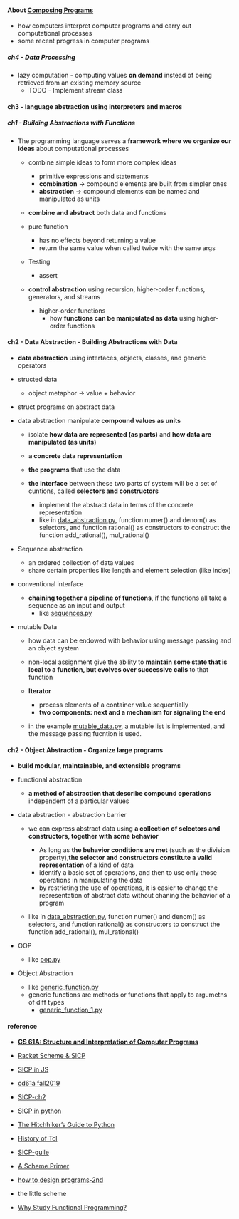 
#### About [Composing Programs](http://composingprograms.com/pages/11-getting-started.html)    
* how computers interpret computer programs and carry out computational processes  
* some recent progress in computer programs  


##### ch4 - Data Processing  
* lazy computation - computing values **on demand** instead of being retrieved from an existing memory source  
    -  TODO - Implement stream class 


#### ch3 - **language abstraction** using interpreters and macros  


##### ch1 - Building Abstractions with Functions  
* The programming language serves a **framework where we organize our ideas** about computational processes   
    - combine simple ideas to form more complex ideas  
        + primitive expressions and statements  
        + **combination** -> compound elements are built from simpler ones  
        + **abstraction** -> compound elements can be named and manipulated as units  
    - **combine and abstract** both data and functions  
    - pure function 
        + has no effects beyond returning a value  
        + return the same value when called twice with the same args  
    - Testing  
        + assert 

    - **control abstraction** using recursion, higher-order functions, generators, and streams  
        + higher-order functions 
            - how **functions can be manipulated as data** using higher-order functions  
  

#### ch2 - Data Abstraction - Building Abstractions with Data  
- **data abstraction** using interfaces, objects, classes, and generic operators  
- structed data  
    + object metaphor -> value + behavior  
- struct programs on abstract data  
- data abstraction manipulate **compound values as units**  
    + isolate **how data are represented (as parts)** and **how data are manipulated (as units)**  
    
    + **a concrete data representation**  
    + **the programs** that use the data  
    + **the interface** between these two parts of system will be a set of cuntions, called **selectors and constructors**   
        - implement the abstract data in terms of the concrete representation   
        - like in [data_abstraction.py](https://github.com/muyun/dev.programming/blob/master/python/exercise_py/data_abstraction.py),  function numer() and denom() as selectors, and function rational() as constructors to construct the function add_rational(), mul_rational()  

- Sequence abstraction  
    + an ordered collection of data values  
    + share certain properties like length and element selection (like index)  

- conventional interface  
    + **chaining together a pipeline of functions**, if the functions all take a sequence as an input and output  
      - like [sequences.py](https://github.com/muyun/dev.programming/blob/master/python/exercise_py/sequences.py)  
    

- mutable Data  
    + how data can be endowed with behavior using message passing and an object system 
    + non-local assignment give the ability to **maintain some state that is local to a function, but evolves over successive calls** to that function   
    
    + **Iterator**    
        - process elements of a container value sequentially  
        - **two components: next and a mechanism for signaling the end**    
      
    + in the example [mutable_data.py](https://github.com/muyun/dev.programming/blob/master/python/exercise_py/mutable_data.py), a mutable list is implemented, and the message passing fucntion is used.  


#### ch2 - Object Abstraction - Organize large programs  
- **build modular, maintainable, and extensible programs**       
- functional abstraction  
    + **a method of abstraction that describe compound operations** independent of a particular values  

- data abstraction  - abstraction barrier  
    +  we can express abstract data using **a collection of selectors and constructors, together with some behavior**  
        - As long as **the behavior conditions are met** (such as the division property),**the selector and constructors constitute a valid representation** of a kind of data  
        - identify a basic set of operations, and then to use only those operations in manipulating the data
        - by restricting the use of operations, it is easier to change the representation of abstract data without chaning the behavior of a program  
    
    +  like in [data_abstraction.py](https://github.com/muyun/dev.programming/blob/master/python/exercise_py/data_abstraction.py),  function numer() and denom() as selectors, and function rational() as constructors to construct the function add_rational(), mul_rational()  
    
- OOP    
    + like [oop.py](https://github.com/muyun/dev.programming/blob/master/python/exercise_py/oop.py)  
  
- Object Abstraction  
    + like [generic_function.py](https://github.com/muyun/dev.programming/blob/master/python/exercise_py/generic_function.py)   
    + generic functions are methods or functions that apply to argumetns of diff types  
        - [generic_function_1.py](https://github.com/muyun/dev.programming/blob/master/python/exercise_py/generic_function_1.py)  

#### reference   
* **[CS 61A: Structure and Interpretation of Computer Programs](https://cs61a.org/)**  
* [Racket Scheme & SICP](https://news.ycombinator.com/item?id=25442005)
* [SICP in JS](https://sourceacademy.org/sicpjs/index)
* [cd61a fall2019](https://inst.eecs.berkeley.edu/~cs61a/fa19/)
* [SICP-ch2](http://sarabander.github.io/sicp/html/Chapter-2.xhtml#Chapter-2)
* [SICP in python](https://wizardforcel.gitbooks.io/sicp-in-python/content/8.html)  
* [The Hitchhiker’s Guide to Python](http://docs.python-guide.org/en/latest/#)
* [History of Tcl](http://www.tcl.tk/about/history.html)
* [SICP-guile](https://github.com/zv/SICP-guile)  
* [A Scheme Primer](https://spritely.institute/static/papers/scheme-primer.html)
* [how to design programs-2nd](https://htdp.org/2018-01-06/Book/index.html) 
* the little scheme  

* [Why Study Functional Programming?](https://acm.wustl.edu/functional/)